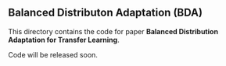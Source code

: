 ## Balanced Distributon Adaptation (BDA)

This directory contains the code for paper **Balanced Distribution Adaptation for Transfer Learning**.

Code will be released soon.